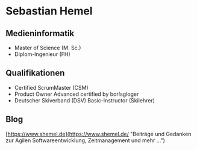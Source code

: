 Sebastian Hemel
======================

Medieninformatik
----------------------
* Master of Science (M. Sc.)
* Diplom-Ingenieur (FH)

Qualifikationen
----------------------
* Certified ScrumMaster (CSM)
* Product Owner Advanced certified by bor!sgloger
* Deutscher Skiverband (DSV) Basic-Instructor (Skilehrer)

Blog
----------------------
[https://www.shemel.de](https://www.shemel.de/ "Beiträge und Gedanken zur Agilen Softwareentwicklung, Zeitmanagement und mehr ...")
